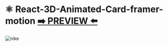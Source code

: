 # ⚛️ React-3D-Animated-Card-framer-motion [:arrow_right: PREVIEW :arrow_left:](https://erik161.github.io/React-3D-Animated-Card-framer-motion/) 

![nike](https://user-images.githubusercontent.com/26189854/161469806-caa1d111-79a8-49aa-b816-f8efa249335f.gif)












